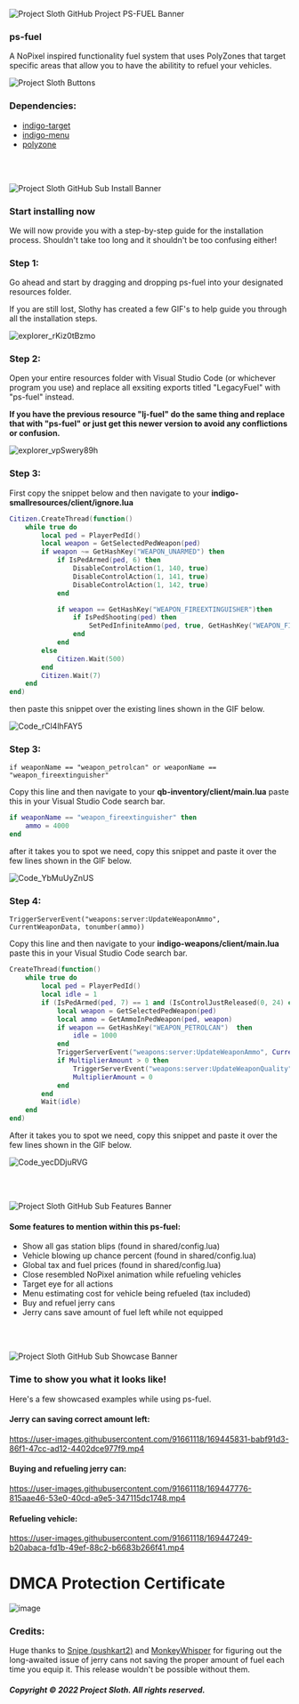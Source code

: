 ![Project Sloth GitHub Project PS-FUEL Banner](https://user-images.githubusercontent.com/91661118/169398756-5c1a49b8-e21c-4a06-baa6-7fcc793c34e3.png)

### ps-fuel
A NoPixel inspired functionality fuel system that uses PolyZones that target specific areas that allow you to have the abilitity to refuel your vehicles.

![Project Sloth Buttons](https://user-images.githubusercontent.com/91661118/169454003-488c8994-eec9-4b92-9b0c-f3a675be7d1b.png)

### Dependencies:
* [indigo-target](https://github.com/BerkieBb/indigo-target)
* [indigo-menu](https://github.com/qbcore-framework/indigo-menu)
* [polyzone](https://github.com/qbcore-framework/PolyZone)

<br>
<br>

![Project Sloth GitHub Sub Install Banner](https://user-images.githubusercontent.com/91661118/169409382-9c2c1478-2c48-45a9-a3c6-e9167f741efc.png)


### Start installing now
We will now provide you with a step-by-step guide for the installation process. Shouldn't take too long and it shouldn't be too confusing either! 

### Step 1:
Go ahead and start by dragging and dropping ps-fuel into your designated resources folder.

If you are still lost, Slothy has created a few GIF's to help guide you through all the installation steps.

![explorer_rKiz0tBzmo](https://user-images.githubusercontent.com/91661118/169417369-59282006-7284-477d-853f-c29b108baa5d.gif)

### Step 2:
Open your entire resources folder with Visual Studio Code (or whichever program you use) and replace all exsiting exports titled "LegacyFuel" with "ps-fuel" instead. 

**If you have the previous resource "lj-fuel" do the same thing and replace that with "ps-fuel" or just get this newer version to avoid any conflictions or confusion.**

![explorer_vpSwery89h](https://user-images.githubusercontent.com/91661118/169423238-99659010-718d-4d95-a73e-8aa2b232ebb4.gif)

### Step 3: 
First copy the snippet below and then navigate to your **indigo-smallresources/client/ignore.lua**

```lua
Citizen.CreateThread(function()
    while true do
        local ped = PlayerPedId()
        local weapon = GetSelectedPedWeapon(ped)
		if weapon ~= GetHashKey("WEAPON_UNARMED") then
			if IsPedArmed(ped, 6) then
				DisableControlAction(1, 140, true)
				DisableControlAction(1, 141, true)
				DisableControlAction(1, 142, true)
			end

			if weapon == GetHashKey("WEAPON_FIREEXTINGUISHER")then
				if IsPedShooting(ped) then
					SetPedInfiniteAmmo(ped, true, GetHashKey("WEAPON_FIREEXTINGUISHER"))
				end
			end
		else
			Citizen.Wait(500)
		end
        Citizen.Wait(7)
    end
end)
```

then paste this snippet over the existing lines shown in the GIF below.

![Code_rCl4lhFAY5](https://user-images.githubusercontent.com/91661118/169423678-9b55f693-de65-4e9d-b595-3a61ee31ca17.gif)

### Step 3:
```if weaponName == "weapon_petrolcan" or weaponName == "weapon_fireextinguisher"```

Copy this line and then navigate to your **qb-inventory/client/main.lua** paste this in your Visual Studio Code search bar.

```lua
if weaponName == "weapon_fireextinguisher" then
	ammo = 4000
end
```
after it takes you to spot we need, copy this snippet and paste it over the few lines shown in the GIF below.

![Code_YbMuUyZnUS](https://user-images.githubusercontent.com/91661118/169424450-5220ea12-24a4-4bcc-a7d2-c68950cb4d27.gif)

### Step 4:
```TriggerServerEvent("weapons:server:UpdateWeaponAmmo", CurrentWeaponData, tonumber(ammo))```

Copy this line and then navigate to your **indigo-weapons/client/main.lua** paste this in your Visual Studio Code search bar.

```lua
CreateThread(function()
    while true do
        local ped = PlayerPedId()
        local idle = 1
        if (IsPedArmed(ped, 7) == 1 and (IsControlJustReleased(0, 24) or IsDisabledControlJustReleased(0, 24))) or IsPedShooting(PlayerPedId()) then
            local weapon = GetSelectedPedWeapon(ped)
            local ammo = GetAmmoInPedWeapon(ped, weapon)
            if weapon == GetHashKey("WEAPON_PETROLCAN")  then
                idle = 1000
            end
            TriggerServerEvent("weapons:server:UpdateWeaponAmmo", CurrentWeaponData, tonumber(ammo))
            if MultiplierAmount > 0 then
                TriggerServerEvent("weapons:server:UpdateWeaponQuality", CurrentWeaponData, MultiplierAmount)
                MultiplierAmount = 0
            end
        end
        Wait(idle)
    end
end)
```

After it takes you to spot we need, copy this snippet and paste it over the few lines shown in the GIF below.

![Code_yecDDjuRVG](https://user-images.githubusercontent.com/91661118/169425085-6eaeead9-9398-4ac0-8e0f-b6d116326e97.gif)

<br>
<br>

![Project Sloth GitHub Sub Features Banner](https://user-images.githubusercontent.com/91661118/169454782-7891d081-63b7-4e40-b26a-d995bd7c99bb.png)

#### Some features to mention within this ps-fuel:
* Show all gas station blips (found in shared/config.lua)
* Vehicle blowing up chance percent (found in shared/config.lua)
* Global tax and fuel prices (found in shared/config.lua)
* Close resembled NoPixel animation while refueling vehicles
* Target eye for all actions
* Menu estimating cost for vehicle being refueled (tax included)
* Buy and refuel jerry cans
* Jerry cans save amount of fuel left while not equipped

<br>
<br>

![Project Sloth GitHub Sub Showcase Banner](https://user-images.githubusercontent.com/91661118/169444909-e642a02d-5f74-4016-9044-f380150307ca.png)

### Time to show you what it looks like!
Here's a few showcased examples while using ps-fuel.

#### Jerry can saving correct amount left:
https://user-images.githubusercontent.com/91661118/169445831-babf91d3-86f1-47cc-ad12-4402dce977f9.mp4

#### Buying and refueling jerry can:
https://user-images.githubusercontent.com/91661118/169447776-815aae46-53e0-40cd-a9e5-347115dc1748.mp4

#### Refueling vehicle:
https://user-images.githubusercontent.com/91661118/169447249-b20abaca-fd1b-49ef-88c2-b6683b266f41.mp4

# DMCA Protection Certificate
![image](https://user-images.githubusercontent.com/82112471/171916122-95422e07-0831-4d7e-bf27-c4b31945801f.png)

### Credits:
Huge thanks to [Snipe (pushkart2)](https://github.com/pushkart2) and [MonkeyWhisper](https://github.com/MonkeyWhisper) for figuring out the long-awaited issue of jerry cans not saving the proper amount of fuel each time you equip it. This release wouldn't be possible without them.

##### Copyright © 2022 Project Sloth. All rights reserved.
